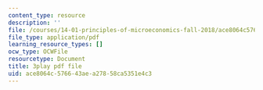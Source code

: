 ```yaml
---
content_type: resource
description: ''
file: /courses/14-01-principles-of-microeconomics-fall-2018/ace8064c576643aea27858ca5351e4c3_BF1ZtGIjTik.pdf
file_type: application/pdf
learning_resource_types: []
ocw_type: OCWFile
resourcetype: Document
title: 3play pdf file
uid: ace8064c-5766-43ae-a278-58ca5351e4c3
---
```

